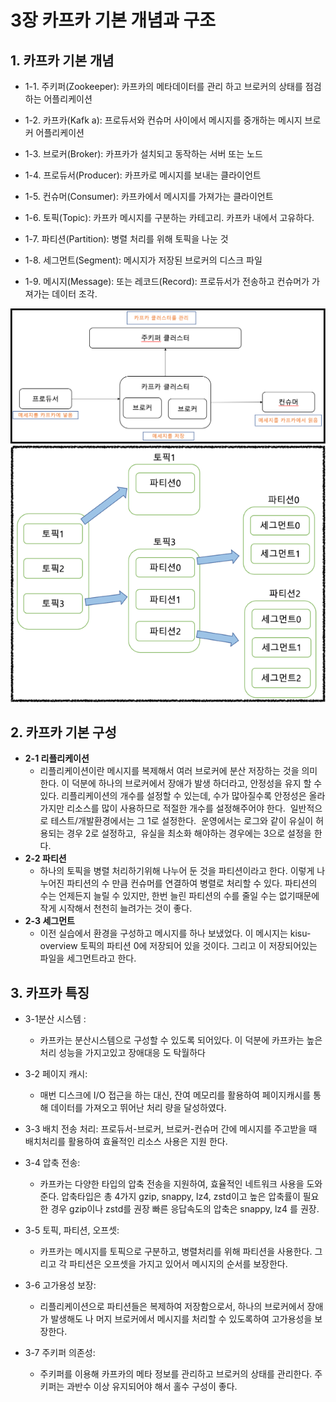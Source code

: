 # 3장 카프카 기본 개념과 구조

## 1. 카프카 기본 개념

- 1-1. 주키퍼(Zookeeper): 카프카의 메타데이터를 관리 하고 브로커의 상태를 점검하는 어플리케이션

- 1-2. 카프카(Kafk a): 프로듀서와 컨슈머 사이에서 메시지를 중개하는 메시지 브로커 어플리케이션

- 1-3. 브로커(Broker): 카프카가 설치되고 동작하는 서버 또는 노드

- 1-4. 프로듀서(Producer): 카프카로 메시지를 보내는 클라이언트

- 1-5. 컨슈머(Consumer): 카프카에서 메시지를 가져가는 클라이언트

- 1-6. 토픽(Topic): 카프카 메시지를 구분하는 카테고리. 카프카 내에서 고유하다.

- 1-7. 파티션(Partition): 병렬 처리를 위해 토픽을 나눈 것

- 1-8. 세그먼트(Segment): 메시지가 저장된 브로커의 디스크 파일

- 1-9. 메시지(Message):  또는 레코드(Record): 프로듀서가 전송하고 컨슈머가 가져가는 데이터 조각.

![img.png](img.png)
![img_1.png](img_1.png)

## 2. 카프카 기본 구성

- **2-1 리플리케이션**   
   - 리플리케이션이란 메시지를 복제해서 여러 브로커에 분산 저장하는 것을 의미한다. 이 덕분에 하나의 브로커에서 장애가 발생 하더라고, 안정성을 유지 할 수 있다. 리플리케이션의 개수를 설정할 수 있는데, 수가 많아질수록 안정성은 올라가지만 리소스를 많이 사용하므로 적절한 개수를 설정해주어야 한다.  일반적으로 테스트/개발환경에서는 그 1로 설정한다.  운영에서는 로그와 같이 유실이 허용되는 경우 2로 설정하고,  유실을 최소화 해야하는 경우에는 3으로 설정을 한다.  
- **2-2 파티션**   
   - 하나의 토픽을 병렬 처리하기위해 나누어 둔 것을 파티션이라고 한다. 이렇게 나누어진 파티션의 수 만큼 컨슈머를 연결하여 병렬로 처리할 수 있다. 파티션의 수는 언제든지 늘릴 수 있지만, 한번 늘린 파티션의 수를 줄일 수는 없기때문에 작게 시작해서 천천히 늘려가는 것이 좋다.
- **2-3 세그먼트**   
   - 이전 실습에서 환경을 구성하고 메시지를 하나 보냈었다. 이 메시지는 kisu-overview 토픽의 파티션 0에 저장되어 있을 것이다. 그리고 이 저장되어있는 파일을 세그먼트라고 한다.


## 3. 카프카 특징

- 3-1분산 시스템 :
   - 카프카는 분산시스템으로 구성할 수 있도록 되어있다. 이 덕분에 카프카는 높은 처리 성능을 가지고있고 장애대응
도 탁월하다

- 3-2 페이지 캐시:
   - 매번 디스크에 I/O 접근을 하는 대신, 잔여 메모리를 활용하여 페이지캐시를 통해 데이터를 가져오고 뛰어난 처리
량을 달성하였다.

- 3-3 배치 전송 처리:
프로듀서-브로커, 브로커-컨슈머 간에 메시지를 주고받을 때 배치처리를 활용하여 효율적인 리소스 사용은 지원 한다.

- 3-4 압축 전송: 
   - 카프카는 다양한 타입의 압축 전송을 지원하여, 효율적인 네트워크 사용을 도와준다.
압축타입은 총 4가지 gzip, snappy, lz4, zstd이고 높은 압축률이 필요한 경우 gzip이나 zstd를 권장
빠른 응답속도의 압축은 snappy, lz4 를 권장.

- 3-5 토픽, 파티션, 오프셋: 
   - 카프카는 메시지를 토픽으로 구분하고, 병렬처리를 위해 파티션을 사용한다. 그리고 각
파티션은 오프셋을 가지고 있어서 메시지의 순서를 보장한다.

- 3-6 고가용성 보장:
   - 리플리케이션으로 파티션들은 복제하여 저장함으로서, 하나의 브로커에서 장애가 발생해도 나
머지 브로커에서 메시지를 처리할 수 있도록하여 고가용성을 보장한다.

- 3-7 주키퍼 의존성:
   - 주키퍼를 이용해 카프카의 메타 정보를 관리하고 브로커의 상태를 관리한다. 주키퍼는 과반수
이상 유지되어야 해서 홀수 구성이 좋다.